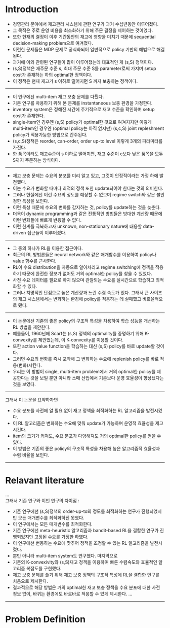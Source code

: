 # Introduction   
- 경영관리 분야에서 재고관리 시스템에 관한 연구가 과거 수십년동안 이루어졌다.
- 그 목적은 주로 운영 비용을 최소화하기 위해 주문 결정을 제어하는 것이었다.
- 또한 현재의 결정이 이후 기간동안의 재고에 영향을 미치기 때문에 sequential decision-making problem으로 여겨졌다.
- 이런한 문제들은 MDP 문제로 공식화되어 일반적으로 policy 기반의 해법으로 해결된다.
- 과거에 이와 관련된 연구들이 많이 이루어졌는데 대표적인 게 (s,S) 정책이다.
- (s,S)정책은 재주문 수준 s, 최대 주문 수준 S를 parameter로써 가지며 setup cost가 존재하는 하의 optimal한 정책이다.
- 이 정책은 현재 재고가 s 이하로 떨어지면 S 까지 보충하는 정책이다.
***
- 이 연구에선 multi-item 재고 보충 문제를 다뤘다.
- 기존 연구를 차용하기 위해 본 문제를 instantaneous 보충 환경을 가정한다.
- inventory system은 정해진 시간에 주기적으로 재고 수준을 확인하며 setup cost가 존재한다.
- single-item인 경우엔 (s,S) policy가 optimal한 것으로 여겨지지만 이렇게 multi-item인 경우엔 (optimal policy는 아직 없지만) (s,c,S) joint repleshment policy가 적용가능한 방법으로 간주된다.
- (s,c,S)정책은 reorder, can-order, order up-to level 이렇게 3개의 파라미터를 가진다.
- 한 품목이라도 재고수준이 s 이하로 떨어지면, 재고 수준이 c보다 낮은 품목을 모두 S까지 주문하는 방식이다.
***
- 재고 보충 문제는 수요의 분포를 미리 알고 있고, 그것이 안정적이라는 가정 하에 발전했다.
- 이는 수요가 변화할 때마다 최적의 정책 또한 update되어야 한다는 것의 의미한다.
- 그러나 현실에선 이런 수요의 정도를 예상할 수 없으며 regime switch와 같은 불안정한 특성을 보인다.
- 이런 특성 때문에 수요의 변화를 감지하는 것, policy를 update하는 것을 늦춘다.
- 더욱이 dynamic programming과 같은 전통적인 방법들은 방대한 계산량 때문에 이런 변화들에 빠르게 반응할 수 없다.
- 이런 한계를 극복하고자 unknown, non-stationary nature에 대응할 data-driven 접근들이 이루어졌다.
***
- 그 중의 하나가 RL을 이용한 접근이다.
- 최근의 RL 방법론들은 neural network와 같은 매개함수를 이용하여 policy나 value 함수를 근사한다.
- RL이 수요 distribution을 자동으로 알아차리고 regime switching에 정책을 적응하기 때문에 완전한 정보가 없어도 거의 optimal한 policy를 찾을 수 있었다.
- 사전 수요 데이터를 필요로 하지 않으며 관찰되는 수요를 실시간으로 학습하고 최적화할 수 있다.
- 그러나 치명적인 단점으로 높은 계산량과 느린 수렴 속도가 있다. 그래서 큰 사이즈의 재고 시스템에서는 변화하는 환경에 policy를 적응하는 데 실패했고 비효율적으로 됐다.
***
- 이 논문에선 기존의 좋은 policy의 구조적 특성을 차용하여 학습 성능을 개선하는 RL 방법을 제안한다.
- 예를들어, 1960년에 Scarf는 (s,S) 정책의 optimality를 증명하기 위해 K-convexity를 제안했는데, 이 K-convexity를 이용할 것이다.
- 또한 action value function을 학습하는 대신 (s,S) policy를 바로 update할 것이다.
- 그러면 수요의 변화를 즉시 포착해 그 변화하는 수요에 replenish policy를 바로 적응(변화)시킨다.
- 우리는 이 방법이 single, multi-item problem에서 거의 optimal한 policy를 제공한다는 것을 보일 뿐만 아니라 소매 산업에서 기존보다 운영 효율성이 향상됐다는 것을 보였다.
***
그래서 이 논문을 요약하자면   
 + 수요 분포를 사전에 알 필요 없이 재고 정책을 최적화하는 RL 알고리즘을 발전시켰다.
 + 이 RL 알고리즘은 변화하는 수요에 맞춰 update가 가능하며 운영적 효율성을 제고시킨다.
 + item의 크기가 커져도, 수요 분포가 다양해져도 거의 optimal한 policy를 얻을 수 있다.
 + 이 방법은 기존의 좋은 policy의 구조적 특성을 차용해 높은 알고리즘적 효율성과 수렴 비율을 보인다.

***
# Relavant literature

...  
그래서 기존 연구와 이번 연구의 차이점 : 
 - 기존 연구에선 (s,S)정책의 order-up-to의 정도를 최적화하는 연구가 진행되었지만 모든 매개변수를 최적화하진 못했다.
 - 이 연구에서는 모든 매개변수를 최적화한다.
 - 기존 연구에선 meta-heuristic 알고리즘과 bandit-based RL을 결합한 연구가 진행되었지만 고정된 수요를 가정한 하였다.
 - 이 연구에선 변동하는 수요에 맞추어 정책을 조정할 수 있는 RL 알고리즘을 발전시켰다.
 - 뿐만 아니라 multi-item system도 연구했다.
마지막으로
 - 기존의 K-convexivity와 (s,S)재고 정책을 이용하여 빠른 수렴속도와 효율적인 알고리즘 복잡도를 구현했다.
 - 재고 보충 문제를 풀기 위해 재고 보충 정책의 구조적 특성에 RL을 결합한 연구를 처음으로 제시한다.
 - 결과적으로 해당 방법은 거의 optimal한 재고 보충 정책을 수요 분포에 대한 사전 정보 없이, 바뀌는 환경에도 바로바로 적응할 수 있게 제시한다.
...  
***
# Problem Definition
